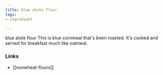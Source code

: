 ```yaml
---
title: blue atole flour
tags:
- ingredient

---
```

blue atole flour This is blue cornmeal that's been roasted. It's cooked and served for breakfast much like oatmeal.

### Links

* [[nonwheat-flours]]

